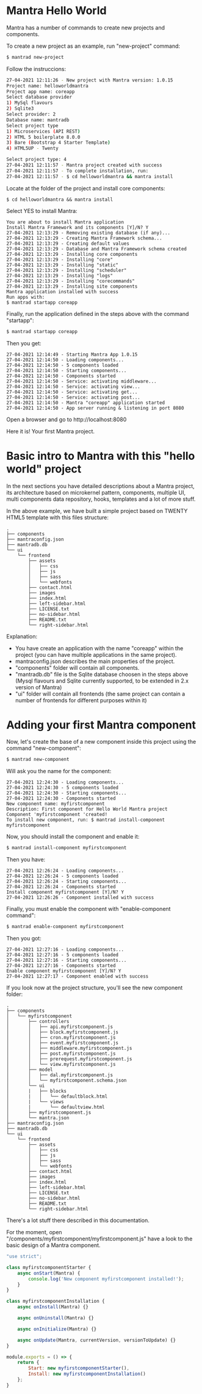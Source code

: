 # Mantra Hello World

Mantra has a number of commands to create new projects and components.

To create a new project as an example, run "new-project" command:

```bash
$ mantrad new-project
```

Follow the instruccions:

```bash
27-04-2021 12:11:26 - New project with Mantra version: 1.0.15
Project name: helloworldmantra
Project app name: coreapp
Select database provider
1) MySql flavours
2) Sqlite3
Select provider: 2
Database name: mantradb
Select project type
1) Microservices (API REST)
2) HTML 5 boilerplate 8.0.0
3) Bare (Bootstrap 4 Starter Template)
4) HTML5UP - Twenty

Select project type: 4
27-04-2021 12:11:57 - Mantra project created with success
27-04-2021 12:11:57 - To complete installation, run:
27-04-2021 12:11:57 - $ cd helloworldmantra && mantra install
```

Locate at the folder of the project and install core components:

```
$ cd helloworldmantra && mantra install
```

Select YES to install Mantra:

```
You are about to install Mantra application
Install Mantra Framework and its components [Y]/N? Y
27-04-2021 12:13:29 - Removing existing database (if any)...
27-04-2021 12:13:29 - Creating Mantra Framework schema...
27-04-2021 12:13:29 - Creating default values
27-04-2021 12:13:29 - Database and Mantra Framework schema created
27-04-2021 12:13:29 - Installing core components
27-04-2021 12:13:29 - Installing "core"
27-04-2021 12:13:29 - Installing "static"
27-04-2021 12:13:29 - Installing "scheduler"
27-04-2021 12:13:29 - Installing "logs"
27-04-2021 12:13:29 - Installing "corecommands"
27-04-2021 12:13:29 - Installing site components
Mantra application installed with success
Run apps with:
$ mantrad startapp coreapp
```

Finally, run the application defined in the steps above with the command "startapp":

```bash
$ mantrad startapp coreapp
```

Then you get:

```
27-04-2021 12:14:49 - Starting Mantra App 1.0.15
27-04-2021 12:14:50 - Loading components...
27-04-2021 12:14:50 - 5 components loaded
27-04-2021 12:14:50 - Starting components...
27-04-2021 12:14:50 - Components started
27-04-2021 12:14:50 - Service: activating middleware...
27-04-2021 12:14:50 - Service: activating view...
27-04-2021 12:14:50 - Service: activating get...
27-04-2021 12:14:50 - Service: activating post...
27-04-2021 12:14:50 - Mantra "coreapp" application started
27-04-2021 12:14:50 - App server running & listening in port 8080
```

Open a browser and go to http://localhost:8080

Here it is! Your first Mantra project.

# Basic intro to Mantra with this "hello world" project

In the next sections you have detailed descriptions about a Mantra project, its architecture based on microkernel pattern, components, multiple UI, multi components data repository, hooks, templates and a lot of more stuff.

In the above example, we have built a simple project based on TWENTY HTML5 template with this files structure:

```
.
├── components
├── mantraconfig.json
├── mantradb.db
└── ui
    └── frontend
        ├── assets
        │   ├── css
        │   ├── js
        │   ├── sass
        │   └── webfonts
        ├── contact.html
        ├── images
        ├── index.html
        ├── left-sidebar.html
        ├── LICENSE.txt
        ├── no-sidebar.html
        ├── README.txt
        └── right-sidebar.html
```

Explanation:
* You have create an application with the name "coreapp" within the project (you can have multiple applications in the same project).
* mantraconfig.json describes the main properties of the project.
* "components" folder will contain all components.
* "mantradb.db" file is the Sqlite database choosen in the steps above (Mysql flavours and Sqlite currently supported, to be extended in 2.x version of Mantra)
* "ui" folder will contain all frontends (the same project can contain a number of frontends for different purposes within it)

# Adding your first Mantra component

Now, let's create the base of a new component inside this project using the command "new-component":

```bash
$ mantrad new-component
```

Will ask you the name for the component:

```
27-04-2021 12:24:30 - Loading components...
27-04-2021 12:24:30 - 5 components loaded
27-04-2021 12:24:30 - Starting components...
27-04-2021 12:24:30 - Components started
New component name: myfirstcomponent
Description: First component for Hello World Mantra project
Component 'myfirstcomponent 'created!
To install new component, run: $ mantrad install-component myfirstcomponent
```

Now, you should install the component and enable it:

```bash
$ mantrad install-component myfirstcomponent
```

Then you have:

```
27-04-2021 12:26:24 - Loading components...
27-04-2021 12:26:24 - 5 components loaded
27-04-2021 12:26:24 - Starting components...
27-04-2021 12:26:24 - Components started
Install component myfirstcomponent [Y]/N? Y
27-04-2021 12:26:26 - Component installed with success
```

Finally, you must enable the component with "enable-component command":

```bash
$ mantrad enable-component myfirstcomponent
```

Then you got:

```
27-04-2021 12:27:16 - Loading components...
27-04-2021 12:27:16 - 5 components loaded
27-04-2021 12:27:16 - Starting components...
27-04-2021 12:27:16 - Components started
Enable component myfirstcomponent [Y]/N? Y
27-04-2021 12:27:17 - Component enabled with success
```

If you look now at the project structure, you'll see the new component folder:

```
.
├── components
│   └── myfirstcomponent
│       ├── controllers
│       │   ├── api.myfirstcomponent.js
│       │   ├── block.myfirstcomponent.js
│       │   ├── cron.myfirstcomponent.js
│       │   ├── event.myfirstcomponent.js
│       │   ├── middleware.myfirstcomponent.js
│       │   ├── post.myfirstcomponent.js
│       │   ├── prerequest.myfirstcomponent.js
│       │   └── view.myfirstcomponent.js
│       ├── model
│       │   ├── dal.myfirstcomponent.js
│       │   └── myfirstcomponent.schema.json
│       └── ui
│       |   ├── blocks
│       |   │   └── defaultblock.html
│       |   └── views
│       |       └── defaultview.html
│       ├── myfirstcomponent.js
│       └── mantra.json
├── mantraconfig.json
├── mantradb.db
└── ui
    └── frontend
        ├── assets
        │   ├── css
        │   ├── js
        │   ├── sass
        │   └── webfonts
        ├── contact.html
        ├── images
        ├── index.html
        ├── left-sidebar.html
        ├── LICENSE.txt
        ├── no-sidebar.html
        ├── README.txt
        └── right-sidebar.html
```

There's a lot stuff there described in this documentation.

For the moment, open "/components/myfirstcomponent/myfirstcomponent.js" have a look to the basic design of a Mantra component.

```js
"use strict";

class myfirstcomponentStarter {
    async onStart(Mantra) {
        console.log('New component myfirstcomponent installed!');
    }
}

class myfirstcomponentInstallation {
    async onInstall(Mantra) {}

    async onUninstall(Mantra) {}

    async onInitialize(Mantra) {}

    async onUpdate(Mantra, currentVersion, versionToUpdate) {}
}

module.exports = () => {
    return {
        Start: new myfirstcomponentStarter(),
        Install: new myfirstcomponentInstallation()
    };
}
```